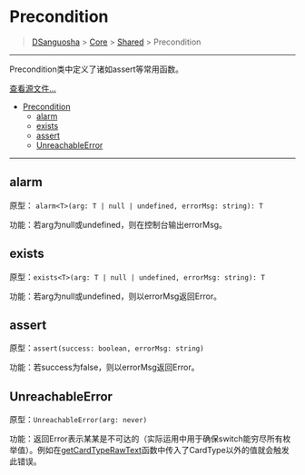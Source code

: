 # Precondition

> [DSanguosha](../index.md) > [Core](./core-index.md) > [Shared](./shared-index.md) > Precondition

___

Precondition类中定义了诸如assert等常用函数。

[查看源文件...](../../src/core/shares/libs/precondition/precondition.ts)

- [Precondition](#precondition)
  - [alarm](#alarm)
  - [exists](#exists)
  - [assert](#assert)
  - [UnreachableError](#unreachableerror)

___

## alarm

  原型： `alarm<T>(arg: T | null | undefined, errorMsg: string): T`

  功能：若arg为null或undefined，则在控制台输出errorMsg。

## exists

  原型：`exists<T>(arg: T | null | undefined, errorMsg: string): T`

  功能：若arg为null或undefined，则以errorMsg返回Error。

## assert

  原型：`assert(success: boolean, errorMsg: string)`

  功能：若success为false，则以errorMsg返回Error。

## UnreachableError

  原型：`UnreachableError(arg: never)`

  功能：返回Error表示某某是不可达的（实际运用中用于确保switch能穷尽所有枚举值）。例如在[getCardTypeRawText](#getcardtyperawtext)函数中传入了CardType以外的值就会触发此错误。
